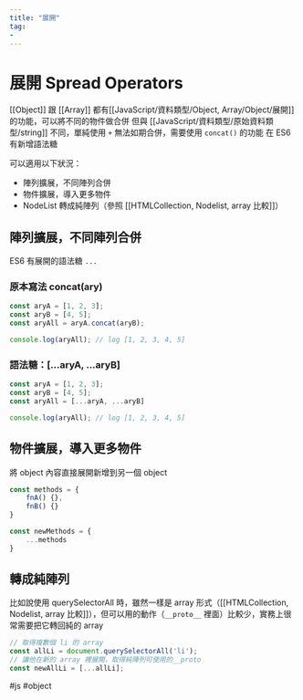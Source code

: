```yaml
---
title: "展開"
tag: 
- 
---
```

# 展開 Spread Operators

[[Object]] 跟 [[Array]] 都有[[JavaScript/資料類型/Object, Array/Object/展開]]的功能，可以將不同的物件做合併
但與 [[JavaScript/資料類型/原始資料類型/string]] 不同，單純使用 `+`  無法如期合併，需要使用 `concat()` 的功能
在 ES6 有新增語法糖

可以適用以下狀況：
- 陣列擴展，不同陣列合併
- 物件擴展，導入更多物件
- NodeList 轉成純陣列（參照 [[HTMLCollection, Nodelist, array 比較]]）

## 陣列擴展，不同陣列合併
ES6 有展開的語法糖 `...`
### 原本寫法 concat(ary)
```js
const aryA = [1, 2, 3];
const aryB = [4, 5];
const aryAll = aryA.concat(aryB);

console.log(aryAll); // log [1, 2, 3, 4, 5]
```
### 語法糖：[...aryA, ...aryB]
```js
const aryA = [1, 2, 3];
const aryB = [4, 5];
const aryAll = [...aryA, ...aryB]

console.log(aryAll); // log [1, 2, 3, 4, 5]
```
## 物件擴展，導入更多物件
將 object 內容直接展開新增到另一個 object
```js
const methods = {
	fnA() {},
	fnB() {}
}

const newMethods = {
	...methods
}
```

## 轉成純陣列
比如說使用 querySelectorAll 時，雖然一樣是 array 形式（[[HTMLCollection, Nodelist, array 比較]]），但可以用的動作（`__proto__` 裡面）比較少，實務上很常需要把它轉回純的 array
```js
// 取得複數個 li 的 array
const allLi = document.querySelectorAll('li'); 
// 讓他在新的 array 裡展開，取得純陣列可使用的__proto
const newAllLi = [...allLi];		
```

#js #object